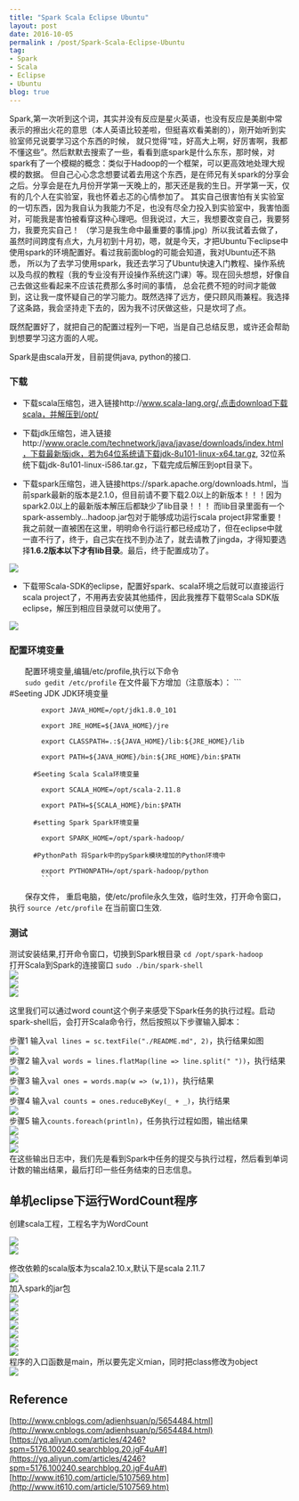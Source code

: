 ```yaml
---
title: "Spark Scala Eclipse Ubuntu"
layout: post
date: 2016-10-05
permalink : /post/Spark-Scala-Eclipse-Ubuntu
tag:
- Spark 
- Scala 
- Eclipse 
- Ubuntu
blog: true
---  
```


Spark,第一次听到这个词，其实并没有反应是星火英语，也没有反应是美剧中常表示的擦出火花的意思（本人英语比较差啦，但挺喜欢看美剧的），刚开始听到实验室师兄说要学习这个东西的时候，
就只觉得“哇，好高大上啊，好厉害啊，我都不懂这些”。然后默默去搜索了一些，看看到底spark是什么东东，那时候，对spark有了一个模糊的概念：类似于Hadoop的一个框架，可以更高效地处理大规模的数据。
但自己心心念念想要试着去用这个东西，是在师兄有关spark的分享会之后。分享会是在九月份开学第一天晚上的，那天还是我的生日。开学第一天，仅有的几个人在实验室，我也怀着忐忑的心情参加了。
其实自己很害怕有关实验室的一切东西，因为我自认为我能力不足，也没有尽全力投入到实验室中，我害怕面对，可能我是害怕被看穿这种心理吧。但我说过，大三，我想要改变自己，我要努力，我要充实自己！
（学习是我生命中最重要的事情.jpg）所以我试着去做了，虽然时间跨度有点大，九月初到十月初，嗯，就是今天，才把Ubuntu下eclipse中使用spark的环境配置好。看过我前面blog的可能会知道，我对Ubuntu还不熟悉，
所以为了去学习使用spark，我还去学习了Ubuntu快速入门教程、操作系统以及鸟叔的教程（我的专业没有开设操作系统这门课）等。现在回头想想，好像自己去做这些看起来不应该花费那么多时间的事情，
总会花费不短的时间才能做到，这让我一度怀疑自己的学习能力。既然选择了远方，便只顾风雨兼程。我选择了这条路，我会坚持走下去的，因为我不讨厌做这些，只是坎坷了点。      

既然配置好了，就把自己的配置过程列一下吧，当是自己总结反思，或许还会帮助到想要学习这方面的人呢。      

Spark是由scala开发，目前提供java, python的接口.      

### 下载             
- 下载scala压缩包，进入链接http://www.scala-lang.org/,点击download下载scala，并解压到/opt/  
    
- 下载jdk压缩包，进入链接http://www.oracle.com/technetwork/java/javase/downloads/index.html，下载最新版jdk，若为64位系统请下载jdk-8u101-linux-x64.tar.gz, 32位系统下载jdk-8u101-linux-i586.tar.gz，下载完成后解压到opt目录下。           
   
- 下载spark压缩包，进入链接https://spark.apache.org/downloads.html，当前spark最新的版本是2.1.0，但目前请不要下载2.0以上的新版本！！！因为spark2.0以上的最新版本解压后都缺少了lib目录！！！ 而lib目录里面有一个spark-assembly...hadoop.jar包对于能够成功运行scala project非常重要！我之前就一直被困在这里，明明命令行运行都已经成功了，但在eclipse中就一直不行了，终于，自己实在找不到办法了，就去请教了jingda，才得知要选择**1.6.2版本以下才有lib目录**。最后，终于配置成功了。   

![](img/2016-10-05-0.jpg)    
 
- 下载带Scala-SDK的eclipse，配置好spark、scala环境之后就可以直接运行scala project了，不用再去安装其他插件，因此我推荐下载带Scala SDK版eclipse，解压到相应目录就可以使用了。          
 
![](img/2016-10-05-1.jpg)    

### 配置环境变量
　　配置环境变量,编辑/etc/profile,执行以下命令     
　　`sudo gedit /etc/profile`
       在文件最下方增加（注意版本）：
       ```  
          #Seeting JDK JDK环境变量  
          
            export JAVA_HOME=/opt/jdk1.8.0_101   
            
            export JRE_HOME=${JAVA_HOME}/jre        
            
            export CLASSPATH=.:${JAVA_HOME}/lib:${JRE_HOME}/lib          
            
            export PATH=${JAVA_HOME}/bin:${JRE_HOME}/bin:$PATH            
            
          #Seeting Scala Scala环境变量       
          
            export SCALA_HOME=/opt/scala-2.11.8                
            
            export PATH=${SCALA_HOME}/bin:$PATH          
            
          #setting Spark Spark环境变量      
          
            export SPARK_HOME=/opt/spark-hadoop/                
            
          #PythonPath 将Spark中的pySpark模块增加的Python环境中        
          
            export PYTHONPATH=/opt/spark-hadoop/python         
            ```   
　　保存文件， 重启电脑，使/etc/profile永久生效，临时生效，打开命令窗口，执行 `source /etc/profile`  在当前窗口生效.

### 测试  
测试安装结果,打开命令窗口，切换到Spark根目录 `cd /opt/spark-hadoop`    
打开Scala到Spark的连接窗口  `sudo ./bin/spark-shell`              
![](img/2016-10-05-01.jpg)    
![](img/2016-10-05-02.jpg)    
![](img/2016-10-05-03.jpg)   
        
这里我们可以通过word count这个例子来感受下Spark任务的执行过程。启动spark-shell后，会打开Scala命令行，然后按照以下步骤输入脚本：    

步骤1   输入`val lines = sc.textFile("./README.md", 2)`，执行结果如图     
![](img/2016-10-05-a.jpg)     
步骤2   输入`val words = lines.flatMap(line => line.split(" "))`，执行结果             
![](img/2016-10-05-b.jpg)           
步骤3   输入`val ones = words.map(w => (w,1))`，执行结果                            
![](img/2016-10-05-c.jpg)            
步骤4   输入`val counts = ones.reduceByKey(_ + _)`，执行结果     
![](img/2016-10-05-d.jpg)             
步骤5   输入`counts.foreach(println)`，任务执行过程如图，输出结果          
![](img/2016-10-05-e.jpg)              
![](img/2016-10-05-f.jpg)                     
![](img/2016-10-05-g.jpg)                       
在这些输出日志中，我们先是看到Spark中任务的提交与执行过程，然后看到单词计数的输出结果，最后打印一些任务结束的日志信息。   

## 单机eclipse下运行WordCount程序   
创建scala工程，工程名字为WordCount     

![](img/2016-10-05-2.jpg)  
![](img/2016-10-05-3.jpg)   

修改依赖的scala版本为scala2.10.x,默认下是scala 2.11.7   
![](img/2016-10-05-4.jpg)   
加入spark的jar包    
![](img/2016-10-05-5.jpg)      
![](img/2016-10-05-6.jpg)    
![](img/2016-10-05-7.jpg)   
![](img/2016-10-05-8.jpg)  
![](img/2016-10-05-class.jpg)     
![](img/2016-10-05-9.jpg)       
![](img/2016-10-05-10.jpg)  
程序的入口函数是main，所以要先定义mian，同时把class修改为object    
![](img/2016-10-05-11.jpg)        

## Reference    
[http://www.cnblogs.com/adienhsuan/p/5654484.html](http://www.cnblogs.com/adienhsuan/p/5654484.html)               
[https://yq.aliyun.com/articles/4246?spm=5176.100240.searchblog.20.jgF4uA#](https://yq.aliyun.com/articles/4246?spm=5176.100240.searchblog.20.jgF4uA#)           
[http://www.it610.com/article/5107569.htm](http://www.it610.com/article/5107569.htm)      


